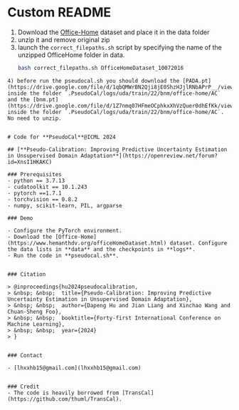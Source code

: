 # Custom README
1) Download the [Office-Home](https://www.hemanthdv.org/officeHomeDataset.html) dataset and place it in the data folder
2) unzip it and remove original zip
3) launch the `correct_filepaths.sh` script by specifying the name of the unzipped OfficeHome folder in data.
   ```bash
   bash correct_filepaths.sh OfficeHomeDataset_10072016
```
4) before run the pseudocal.sh you should download the [PADA.pt](https://drive.google.com/file/d/1qbQMWrBN2Qji8jE0ShzHJjlRNbAPrP__/view) inside the folder `.PseudoCal/logs/uda/train/22/bnm/office-home/AC` and the [bnm.pt](https://drive.google.com/file/d/1Z7nmq07HFmeOCphkxXhVzQuer0dhEfKk/view) inside the folder `.PseudoCal/logs/uda/train/22/bnm/office-home/AC`. No need to unzip. 


# Code for **PseudoCal**@ICML 2024

## [**Pseudo-Calibration: Improving Predictive Uncertainty Estimation in Unsupervised Domain Adaptation**](https://openreview.net/forum?id=XnsI1HKAKC)

### Prerequisites
- python == 3.7.13 
- cudatoolkit == 10.1.243
- pytorch ==1.7.1
- torchvision == 0.8.2
- numpy, scikit-learn, PIL, argparse

### Demo

- Configure the PyTorch environment.
- Download the [Office-Home](https://www.hemanthdv.org/officeHomeDataset.html) dataset. Configure the data lists in **data** and the checkpoints in **logs**.
- Run the code in **pseudocal.sh**.


### Citation

> @inproceedings{hu2024pseudocalibration,  
> &nbsp; &nbsp;  title={Pseudo-Calibration: Improving Predictive Uncertainty Estimation in Unsupervised Domain Adaptation},  
> &nbsp; &nbsp;  author={Dapeng Hu and Jian Liang and Xinchao Wang and Chuan-Sheng Foo},  
> &nbsp; &nbsp;  booktitle={Forty-first International Conference on Machine Learning},   
> &nbsp; &nbsp;  year={2024}  
> }


### Contact

- [lhxxhb15@gmail.com](lhxxhb15@gmail.com)


### Credit
- The code is heavily borrowed from [TransCal](https://github.com/thuml/TransCal).
